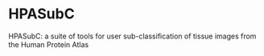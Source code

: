 HPASubC
=======

HPASubC: a suite of tools for user sub-classification of tissue images from the Human Protein Atlas
